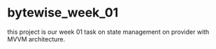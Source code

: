# bytewise_week_01

this project is our week 01 task on state management on provider with MVVM architecture.



